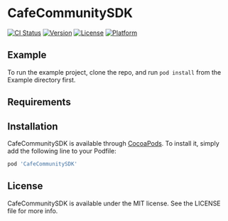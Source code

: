 # CafeCommunitySDK

[![CI Status](https://img.shields.io/travis/xhp281/CafeCommunitySDK.svg?style=flat)](https://travis-ci.org/xhp281/CafeCommunitySDK)
[![Version](https://img.shields.io/cocoapods/v/CafeCommunitySDK.svg?style=flat)](https://cocoapods.org/pods/CafeCommunitySDK)
[![License](https://img.shields.io/cocoapods/l/CafeCommunitySDK.svg?style=flat)](https://cocoapods.org/pods/CafeCommunitySDK)
[![Platform](https://img.shields.io/cocoapods/p/CafeCommunitySDK.svg?style=flat)](https://cocoapods.org/pods/CafeCommunitySDK)

## Example

To run the example project, clone the repo, and run `pod install` from the Example directory first.

## Requirements

## Installation

CafeCommunitySDK is available through [CocoaPods](https://cocoapods.org). To install
it, simply add the following line to your Podfile:

```ruby
pod 'CafeCommunitySDK'
```

## License

CafeCommunitySDK is available under the MIT license. See the LICENSE file for more info.
